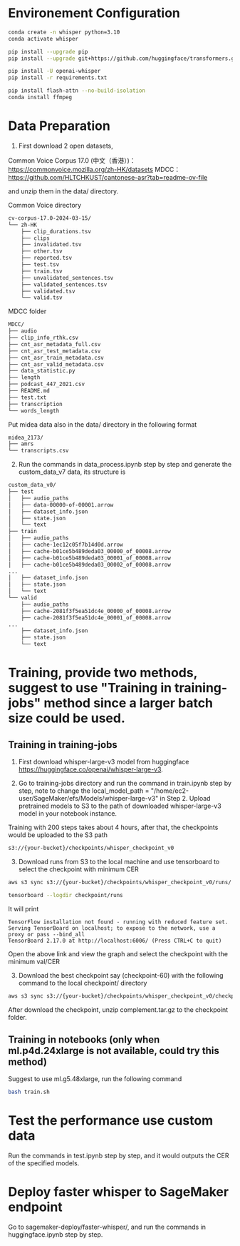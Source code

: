 # Environement Configuration

```bash
conda create -n whisper python=3.10
conda activate whisper

pip install --upgrade pip
pip install --upgrade git+https://github.com/huggingface/transformers.git accelerate datasets[audio]

pip install -U openai-whisper
pip install -r requirements.txt

pip install flash-attn --no-build-isolation
conda install ffmpeg
```

# Data Preparation
1. First download 2 open datasets, 

Common Voice Corpus 17.0 (中文（香港）)：https://commonvoice.mozilla.org/zh-HK/datasets
MDCC：https://github.com/HLTCHKUST/cantonese-asr?tab=readme-ov-file

and unzip them in the data/ directory. 

Common Voice directory

```bash
cv-corpus-17.0-2024-03-15/
└── zh-HK
    ├── clip_durations.tsv
    ├── clips
    ├── invalidated.tsv
    ├── other.tsv
    ├── reported.tsv
    ├── test.tsv
    ├── train.tsv
    ├── unvalidated_sentences.tsv
    ├── validated_sentences.tsv
    ├── validated.tsv
    └── valid.tsv
```

MDCC folder

```bash
MDCC/
├── audio
├── clip_info_rthk.csv
├── cnt_asr_metadata_full.csv
├── cnt_asr_test_metadata.csv
├── cnt_asr_train_metadata.csv
├── cnt_asr_valid_metadata.csv
├── data_statistic.py
├── length
├── podcast_447_2021.csv
├── README.md
├── test.txt
├── transcription
└── words_length
```


Put midea data also in the data/ directory in the following format

```bash
midea_2173/
├── amrs
└── transcripts.csv
```


2. Run the commands in data_process.ipynb step by step and generate the custom_data_v7 data, its structure is

```bash
custom_data_v0/
├── test
│   ├── audio_paths
│   ├── data-00000-of-00001.arrow
│   ├── dataset_info.json
│   ├── state.json
│   └── text
├── train
│   ├── audio_paths
│   ├── cache-1ec12c05f7b14d0d.arrow
│   ├── cache-b01ce5b489deda03_00000_of_00008.arrow
│   ├── cache-b01ce5b489deda03_00001_of_00008.arrow
│   ├── cache-b01ce5b489deda03_00002_of_00008.arrow
...
│   ├── dataset_info.json
│   ├── state.json
│   └── text
└── valid
    ├── audio_paths
    ├── cache-2081f3f5ea51dc4e_00000_of_00008.arrow
    ├── cache-2081f3f5ea51dc4e_00001_of_00008.arrow
...
    ├── dataset_info.json
    ├── state.json
    └── text
```


# Training, provide two methods, suggest to use "Training in training-jobs" method since a larger batch size could be used.

## Training in training-jobs

1. First download whisper-large-v3 model from huggingface https://huggingface.co/openai/whisper-large-v3.

2. Go to training-jobs directory and run the command in train.ipynb step by step, note to change the local_model_path = "/home/ec2-user/SageMaker/efs/Models/whisper-large-v3" in Step 2. Upload pretrained models to S3 to the path of downloaded whisper-large-v3 model in your notebook instance. 

Training with 200 steps takes about 4 hours, after that, the checkpoints would be uploaded to the S3 path 

```bash
s3://{your-bucket}/checkpoints/whisper_checkpoint_v0
```

3. Download runs from S3 to the local machine and use tensorboard to select the checkpoint with minimum CER

```bash
aws s3 sync s3://{your-bucket}/checkpoints/whisper_checkpoint_v0/runs/ checkpoint/runs
```

```bash
tensorboard --logdir checkpoint/runs
```

It will print 
```
TensorFlow installation not found - running with reduced feature set.
Serving TensorBoard on localhost; to expose to the network, use a proxy or pass --bind_all
TensorBoard 2.17.0 at http://localhost:6006/ (Press CTRL+C to quit)
```

Open the above link and view the graph and select the checkpoint with the minimum val/CER

3. Download the best checkpoint say (checkpoint-60) with the following command to the local checkpoint/ directory

```bash
aws s3 sync s3://{your-bucket}/checkpoints/whisper_checkpoint_v0/checkpoint-60/ checkpoint/checkpoint-60 --exclude "*.pth"
```

After download the checkpoint, unzip complement.tar.gz to the checkpoint folder.


## Training in notebooks (only when ml.p4d.24xlarge is not available, could try this method)

Suggest to use ml.g5.48xlarge, run the following command



```bash
bash train.sh
```


# Test the performance use custom data

Run the commands in test.ipynb step by step, and it would outputs the CER of the specified models.



# Deploy faster whisper to SageMaker endpoint

Go to sagemaker-deploy/faster-whisper/, and run the commands in huggingface.ipynb step by step.











